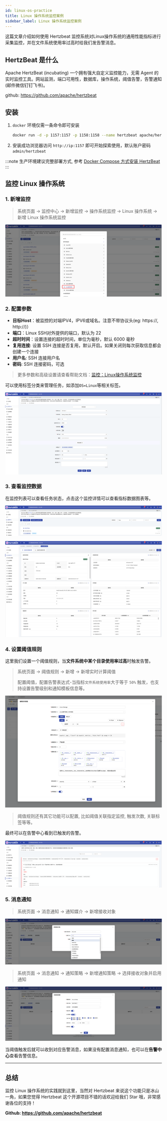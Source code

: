 ```yaml
---
id: linux-os-practice
title: Linux 操作系统监控案例
sidebar_label: Linux 操作系统监控案例
---
```


这篇文章介绍如何使用 Hertzbeat 监控系统对Linux操作系统的通用性能指标进行采集监控，并在文件系统使用率过高时给我们发告警消息。

## HertzBeat 是什么

Apache HertzBeat (incubating)
一个拥有强大自定义监控能力，无需 Agent 的实时监控工具。网站监测，端口可用性，数据库，操作系统，阈值告警，告警通知(邮件微信钉钉飞书)。

github: <https://github.com/apache/hertzbeat>

## 安装

1. `docker` 环境仅需一条命令即可安装

   ```bash
   docker run -d -p 1157:1157 -p 1158:1158 --name hertzbeat apache/hertzbeat
   ```

2. 安装成功浏览器访问 `http://ip:1157` 即可开始探索使用，默认账户密码 `admin/hertzbeat`

:::note
生产环境建议完整部署方式,
参考 [Docker Compose 方式安装 HertzBeat](https://hertzbeat.apache.org/docs/start/docker-compose-deploy)
:::

## 监控 Linux 操作系统

### 1. 新增监控

> 系统页面 -> 监控中心 -> 新增监控 -> 操作系统监控 -> Linux 操作系统 -> 新增 Linux 操作系统监控

![HertzBeat](/img/docs/start/linux-os-practice-1.png)

### 2. 配置参数

- **目标Host**：被监控的对端IPV4，IPV6或域名。注意️不带协议头(eg: https://, http://)）
- **端口**：Linux SSH对外提供的端口，默认为 22
- **超时时间**：设置连接的超时时间，单位为毫秒，默认 6000 毫秒
- **复用连接**: 设置 SSH 连接是否复用，默认开启。如果关闭则每次获取信息都会创建一个连接
- **用户名**: SSH 连接用户名
- **密码**: SSH 连接密码，可选

> 更多参数和高级设置请查看帮助文档：[监控：Linux操作系统监控](https://hertzbeat.apache.org/zh-cn/docs/help/linux)

可以使用标签分类来管理任务，如添加`OS=Linux`等相关标签。

![HertzBeat](/img/docs/start/linux-os-practice-2.png)

### 3. 查看监控数据

在监控列表可以查看任务状态，点击这个监控详情可以查看指标数据图表等。

![HertzBeat](/img/docs/start/linux-os-practice-3.png)

![HertzBeat](/img/docs/start/linux-os-practice-4.png)

### 4. 设置阈值规则

这里我们设置一个阈值规则，当**文件系统中某个目录使用率过高**时触发告警。

> 系统页面 -> 阈值规则 -> 新增 -> 新增实时计算阈值
>
> 配置阈值，配置告警表达式-当指标`文件系统使用率`大于等于 `50%` 触发，也支持设置告警级别和通知模板信息等。

![HertzBeat](/img/docs/start/linux-os-practice-5.png)

> 阈值规则还有其它功能可以配置, 比如阈值关联指定监控, 触发次数, 关联标签等等。

最终可以在告警中心看到已触发的告警。

![HertzBeat](/img/docs/start/linux-os-practice-6.png)

### 5. 消息通知

> 系统页面 -> 消息通知 -> 通知媒介 -> 新增接收对象

![HertzBeat](/img/docs/start/linux-os-practice-7.png)

> 系统页面 -> 消息通知 -> 通知策略 -> 新增通知策略 -> 选择接收对象并启用通知

![HertzBeat](/img/docs/start/linux-os-practice-8.png)

当阈值触发后就可以收到对应告警消息，如果没有配置消息通知，也可以在**告警中心**查看告警信息。

----  

## 总结

监控 Linux 操作系统的实践就到这里，当然对 Hertzbeat 来说这个功能只是冰山一角，如果您觉得 Hertzbeat 这个开源项目不错的话欢迎给我们
Star 哦，非常感谢各位的支持！

**Github: <https://github.com/apache/hertzbeat>**
